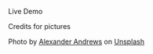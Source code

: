 Live Demo



Credits for pictures

Photo by <a href="https://unsplash.com/@alex_andrews?utm_source=unsplash&utm_medium=referral&utm_content=creditCopyText">Alexander Andrews</a> on <a href="https://unsplash.com/s/photos/telephone?utm_source=unsplash&utm_medium=referral&utm_content=creditCopyText">Unsplash</a>
  